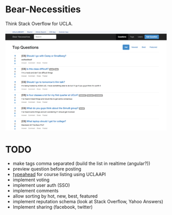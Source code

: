 Bear-Necessities
================

Think Stack Overflow for UCLA.

![screenshot](screenshot.png)

TODO
==========
* make tags comma separated (build the list in realtime (angular?))
* preview question before posting
* [typeahead](http://twitter.github.io/typeahead.js/examples/) for course listing using UCLAAPI
* implement voting
* implement user auth (SSO)
* implement comments
* allow sorting by hot, new, best, featured
* implement reputation schema (look at Stack Overflow, Yahoo Answers)
* Implement sharing (facebook, twitter)
